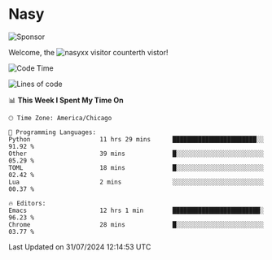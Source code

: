 # Nasy

<!--
<p align="center">
<img height="200" src="https://github-readme-stats.vercel.app/api?username=nasyxx&count_private=true&show_icons=true&theme=dracula&include_all_commits=true"/>
<img height="200" src="https://github-readme-stats.vercel.app/api/top-langs/?username=nasyxx&theme=dracula&hide=html,jupyter+notebook&count_private=true&show_icons=true"/>
</p>

  
----------------
-->

![Sponsor](https://img.shields.io/static/v1.svg?label=Sponsor&message=%E2%9D%A4&logo=GitHub&style=flat&color=pink)
 
Welcome, the ![nasyxx visitor counter](https://count.getloli.com/get/@nasyxx?theme=rule34)th vistor!
 
<!--START_SECTION:waka-->
![Code Time](http://img.shields.io/badge/Code%20Time-4%2C556%20hrs%2052%20mins-blue)

![Lines of code](https://img.shields.io/badge/From%20Hello%20World%20I%27ve%20Written-6.3%20million%20lines%20of%20code-blue)

📊 **This Week I Spent My Time On** 

```text
🕑︎ Time Zone: America/Chicago

💬 Programming Languages: 
Python                   11 hrs 29 mins      ███████████████████████░░   91.92 % 
Other                    39 mins             █░░░░░░░░░░░░░░░░░░░░░░░░   05.29 % 
TOML                     18 mins             █░░░░░░░░░░░░░░░░░░░░░░░░   02.42 % 
Lua                      2 mins              ░░░░░░░░░░░░░░░░░░░░░░░░░   00.37 % 

🔥 Editors: 
Emacs                    12 hrs 1 min        ████████████████████████░   96.23 % 
Chrome                   28 mins             █░░░░░░░░░░░░░░░░░░░░░░░░   03.77 % 
```


 Last Updated on 31/07/2024 12:14:53 UTC
<!--END_SECTION:waka-->

<!-- ![visitors](https://visitor-badge.laobi.icu/badge?page_id=nasyxx.nasyxx) -->
